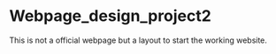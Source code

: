 # Webpage_design_project2
This is not a official webpage but a layout to start the working website.
